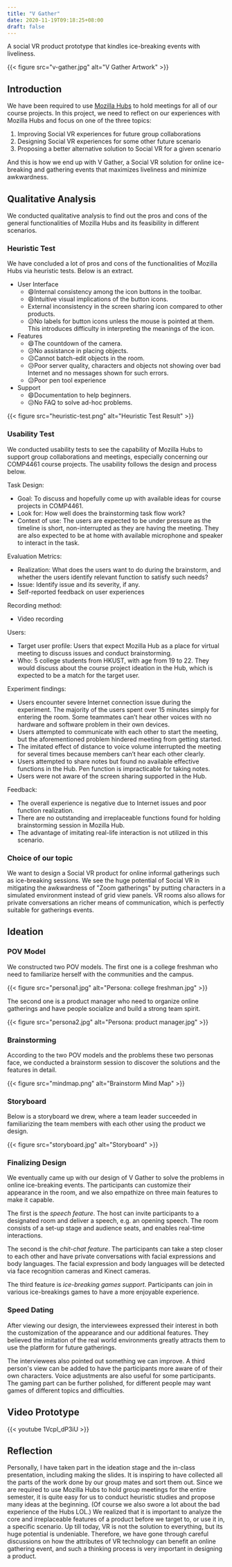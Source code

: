 ```yaml
---
title: "V Gather"
date: 2020-11-19T09:18:25+08:00
draft: false
---
```


A social VR product prototype that kindles ice-breaking events with liveliness.

{{< figure src="v-gather.jpg" alt="V Gather Artwork" >}}

## Introduction

We have been required to use [Mozilla Hubs](https://hubs.mozilla.com/) to hold meetings for all of our course projects. In this project, we need to reflect on our experiences with Mozilla Hubs and focus on one of the three topics:

1. Improving Social VR experiences for future group collaborations
2. Designing Social VR experiences for some other future scenario
3. Proposing a better alternative solution to Social VR for a given scenario

And this is how we end up with V Gather, a Social VR solution for online ice-breaking and gathering events that maximizes liveliness and minimize awkwardness.

## Qualitative Analysis

We conducted qualitative analysis to find out the pros and cons of the general functionalities of Mozilla Hubs and its feasibility in different scenarios. 

### Heuristic Test

We have concluded a lot of pros and cons of the functionalities of Mozilla Hubs via heuristic tests. Below is an extract.

* User Interface
  * 😄Internal consistency among the icon buttons in the toolbar.
  * 😄Intuitive visual implications of the button icons.
  * External inconsistency in the screen sharing icon compared to other products.
  * 😥No labels for button icons unless the mouse is pointed at them. This introduces difficulty in interpreting the meanings of the icon.
* Features
  * 😄The countdown of the camera.
  * 😥No assistance in placing objects.
  * 😥Cannot batch-edit objects in the room.
  * 😥Poor server quality, characters and objects not showing over bad Internet and no messages shown for such errors.
  * 😥Poor pen tool experience
* Support 
  * 😄Documentation to help beginners.
  * 😥No FAQ to solve ad-hoc problems.

{{< figure src="heuristic-test.png" alt="Heuristic Test Result" >}}

### Usability Test

We conducted usability tests to see the capability of Mozilla Hubs to support group collaborations and meetings, especially concerning our COMP4461 course projects. The usability follows the design and process below.

Task Design:
- Goal: To discuss and hopefully come up with available ideas for course projects in COMP4461.
- Look for: How well does the brainstorming task flow work?
- Context of use: The users are expected to be under pressure as the timeline is short, non-interrupted as they are having the meeting. They are also expected to be at home with available microphone and speaker to interact in the task.

Evaluation Metrics:
- Realization: What does the users want to do during the brainstorm, and whether the users identify relevant function to satisfy such needs?
- Issue: Identify issue and its severity, if any.
- Self-reported feedback on user experiences

Recording method:
- Video recording

Users:
- Target user profile: Users that expect Mozilla Hub as a place for virtual meeting to discuss issues and conduct brainstorming.
- Who: 5 college students from HKUST, with age from 19 to 22. They would discuss about the course project ideation in the Hub, which is expected to be a match for the target user.

Experiment findings:
- Users encounter severe Internet connection issue during the experiment. The majority of the users spent over 15 minutes simply for entering the room. Some teammates can’t hear other voices with no hardware and software problem in their own devices. 
- Users attempted to communicate with each other to start the meeting, but the aforementioned problem hindered meeting from getting started.
- The imitated effect of distance to voice volume interrupted the meeting for several times because members can’t hear each other clearly.
- Users attempted to share notes but found no available effective functions in the Hub. Pen function is impracticable for taking notes.
- Users were not aware of the screen sharing supported in the Hub.

Feedback:
- The overall experience is negative due to Internet issues and poor function realization.
- There are no outstanding and irreplaceable functions found for holding brainstorming session in Mozilla Hub.
- The advantage of imitating real-life interaction is not utilized in this scenario.


### Choice of our topic

We want to design a Social VR product for online informal gatherings such as ice-breaking sessions. We see the huge potential of Social VR in mitigating the awkwardness of "Zoom gatherings" by putting characters in a simulated environment instead of grid view panels. VR rooms also allows for private conversations an richer means of communication, which is perfectly suitable for gatherings events.

## Ideation

### POV Model

We constructed two POV models. The first one is a college freshman who need to familiarize herself with the communities and the campus.

{{< figure src="persona1.jpg" alt="Persona: college freshman.jpg" >}}

The second one is a product manager who need to organize online gatherings and have people socialize and build a strong team spirit.

{{< figure src="persona2.jpg" alt="Persona: product manager.jpg" >}}

### Brainstorming

According to the two POV models and the problems these two personas face, we conducted a brainstorm session to discover the solutions and the features in detail.

{{< figure src="mindmap.png" alt="Brainstorm Mind Map" >}}

### Storyboard

Below is a storyboard we drew, where a team leader succeeded in familiarizing the team members with each other using the product we design.

{{< figure src="storyboard.jpg" alt="Storyboard" >}}

### Finalizing Design

We eventually came up with our design of V Gather to solve the problems in online ice-breaking events. The participants can customize their appearance in the room, and we also empathize on three main features to make it capable. 

The first is the *speech feature*. The host can invite participants to a designated room and deliver a speech, e.g. an opening speech. The room consists of a set-up stage and audience seats, and enables real-time interactions. 

The second is the *chit-chat feature*. The participants can take a step closer to each other and have private conversations with facial expressions and body languages. The facial expression and body languages will be detected via face recognition cameras and Kinect cameras.

The third feature is *ice-breaking games support*. Participants can join in various ice-breakings games to have a more enjoyable experience.

### Speed Dating

After viewing our design, the interviewees expressed their interest in both the customization of the appearance and our additional features. They believed the imitation of the real world environments greatly attracts them to use the platform for future gatherings.

The interviewees also pointed out something we can improve. A third person's view can be added to have the participants more aware of of their own characters. Voice adjustments are also useful for some participants. The gaming part can be further polished, for different people may want games of different topics and difficulties.

## Video Prototype

{{< youtube 1Vcpl_dP3iU >}}

## Reflection

Personally, I have taken part in the ideation stage and the in-class presentation, including making the slides. It is inspiring to have collected all the parts of the work done by our group mates and sort them out. Since we are required to use Mozilla Hubs to hold group meetings for the entire semester, it is quite easy for us to conduct heuristic studies and propose many ideas at the beginning. (Of course we also swore a lot about the bad experience of the Hubs LOL.) We realized that it is important to analyze the core and irreplaceable features of a product before we target to, or use it in, a specific scenario. Up till today, VR is not the solution to everything, but its huge potential is undeniable. Therefore, we have gone through careful discussions on how the attributes of VR technology can benefit an online gathering event, and such a thinking process is very important in designing a product.
